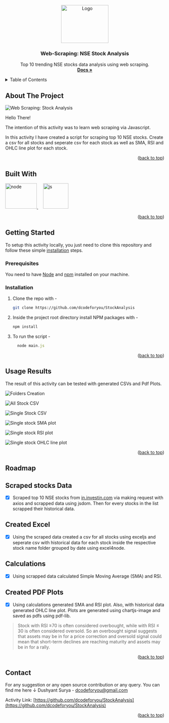 <div id="top"></div>
<!--
*** Thanks for checking out this activity. If you have any suggestion of open source collab ideas.
*** let me know in my email.
-->

<!-- PROJECT LOGO -->
<br />
<div align="center">
  <a href="https://github.com/dcodeforyou/StockAnalysis">
    <img src="images/general/logo.png" alt="Logo" width="150" height="120">
  </a>

<h3 align="center">Web-Scraping: NSE Stock Analysis</h3>

  <p align="center">
    Top 10 trending NSE stocks data analysis using web scraping.
    <br />
    <a href="https://github.com/dcodeforyou/StockAnalysis"><strong>Docs »</strong></a>
    <br />
  </p>
</div>



<!-- TABLE OF CONTENTS -->
<details>
  <summary>Table of Contents</summary>
  <ol>
    <li>
      <a href="#about-the-project">About The Project</a>
      <ul>
        <li><a href="#built-with">Built With</a></li>
      </ul>
    </li>
    <li>
      <a href="#getting-started">Getting Started</a>
      <ul>
        <li><a href="#prerequisites">Prerequisites</a></li>
        <li><a href="#installation">Installation</a></li>
      </ul>
    </li>
    <li><a href="#usage-results">Usage Results</a></li>
    <li>
      <a href="#roadmap">Roadmap</a>
      <ul>
        <li><a href="#scraped-stocks-data">Scraped Stocks Data</a></li>
        <li><a href="#created-excel">Created Excel</a></li>
        <li><a href="#calculations">Calculations</a></li>
        <li><a href="#created-pdf-plots">Created PDF Plots</a></li>
      </ul>
    </li>
    <li><a href="#extra-things-to-try">Extra Things to Try</a></li>
    <li><a href="#contact">Contact</a></li>
  </ol>
</details>



<!-- ABOUT THE PROJECT -->
## About The Project

![Web Scraping: Stock Analysis](images/SA.gif)

Hello There!

The intention of this activity was to learn web scraping via Javascript.

In this activity I have created a script for scraping top 10 NSE stocks. Create a csv for all stocks and seperate csv for each stock as well as SMA, RSI and OHLC line plot for each stock. 

<p align="right">(<a href="#top">back to top</a>)</p>



## Built With

<a href="https://nodejs.org/en/">
    <img src="images/general/node.png" alt="node" width="100" height="80">
</a>
&nbsp;
&nbsp;
<a href="https://www.javascript.com/">
    <img src="images/general/javascript.png" alt="js" width="80" height="80">
</a>

<p align="right">(<a href="#top">back to top</a>)</p>



<!-- GETTING STARTED -->
## Getting Started

To setup this activity locally, you just need to clone this repository and follow these simple <a href="#installation">installation</a> steps. 

### Prerequisites

You need to have [Node](https://www.nodejs.org/) and [npm](https://www.npmjs.com/) installed on your machine.

### Installation

1. Clone the repo with - 
   ```sh
   git clone https://github.com/dcodeforyou/StockAnalysis
   ```
2. Inside the project root directory install NPM packages with -
   ```sh
   npm install
   ```

3. To run the script - 
    ```js
      node main.js
    ```

<p align="right">(<a href="#top">back to top</a>)</p>



<!-- USAGE EXAMPLES -->
## Usage Results

The result of this activity can be tested with generated CSVs and Pdf Plots.

 ![Folders Creation](images/result/folder-creation.png) 

 ![All Stock CSV](images/result/all-stock-csv.png)

 ![Single Stock CSV](images/result/single-stock-csv.png)

 ![Single stock SMA plot](images/result/sma-plot.png)

 ![Single stock RSI plot](images/result/rsi-plot.png)

 ![Single stock OHLC line plot](images/result/ohlc-plot.png)

<p align="right">(<a href="#top">back to top</a>)</p>



<!-- ROADMAP -->
## Roadmap

  ## Scraped stocks Data
  - [x] Scraped top 10 NSE stocks from [in.investin.com](https://in.investing.com/) via making request with axios and scrapped data using jsdom. Then for every stocks in the list scrapped their historical data.
    
  ## Created Excel
  - [x] Using the scraped data created a csv for all stocks using exceljs and seperate csv with historical data for each stock inside the respective stock name folder grouped by date using excel4node.

  ## Calculations
  - [x] Using scrapped data calculated Simple Moving Average (SMA) and RSI.

  ## Created PDF Plots
  - [x] Using calculations generated SMA and RSI plot. Also, with historical data generated OHLC line plot. Plots are generated using chartjs-image and saved as pdfs using pdf-lib.
  
  > Stock with RSI ≥70 is often considered overbought, while with RSI ≤ 30 is often considered oversold. So an overbought signal suggests that assets may be in for a price correction and oversold signal could mean that short-term declines are reaching maturity and assets may be in for a rally.

<p align="right">(<a href="#top">back to top</a>)</p>



<!-- CONTACT -->
## Contact

For any suggestion or any open source contribution or any query. You can find me here &#8595;
Dushyant Surya - dcodeforyou@gmail.com

Activity Link: [https://github.com/dcodeforyou/StockAnalysis](https://github.com/dcodeforyou/StockAnalysis)

<p align="right">(<a href="#top">back to top</a>)</p>


